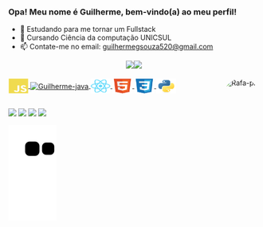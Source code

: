 ### Opa! Meu nome é Guilherme, bem-vindo(a) ao meu perfil!


- 🔭 Estudando para me tornar um Fullstack
- 🌱 Cursando Ciência da computação UNICSUL
- 📫 Contate-me no email: guilhermegsouza520@gmail.com

<div align="center">
  <a href="https://github.com/dk-guilherme">
  <img height="180em" src="https://github-readme-stats.vercel.app/api?username=dk-guilherme&show_icons=true&theme=dracula&include_all_commits=true&count_private=true"/><img height="180em" src="https://github-readme-stats.vercel.app/api/top-langs/?username=dk-guilherme&layout=compact&langs_count=7&theme=dracula"/>
</div>
  
 <div style="display: inline_block"><br>
  <img align="center" alt="Rafa-Js" height="30" width="40" src="https://raw.githubusercontent.com/devicons/devicon/master/icons/javascript/javascript-plain.svg">
  <img align="center" alt="Guilherme-java" height="30" width="40" src="https://cdn.jsdelivr.net/gh/devicons/devicon/icons/java/java-original.svg" />
  <img align="center" alt="Rafa-React" height="30" width="40" src="https://raw.githubusercontent.com/devicons/devicon/master/icons/react/react-original.svg">
  <img align="center" alt="Rafa-HTML" height="30" width="40" src="https://raw.githubusercontent.com/devicons/devicon/master/icons/html5/html5-original.svg">
  <img align="center" alt="Rafa-CSS" height="30" width="40" src="https://raw.githubusercontent.com/devicons/devicon/master/icons/css3/css3-original.svg">
  <img align="center" alt="Rafa-Python" height="30" width="40" src="https://raw.githubusercontent.com/devicons/devicon/master/icons/python/python-original.svg">
  <img align="right" alt="Rafa-pic" height="150" style="border-radius:50px;"             src="https://i.pinimg.com/564x/0d/7f/13/0d7f1382125a31f7b28e22f250c1a694.jpg">
</div>
  
 ##
  
  <div> 
  <a href="https://www.instagram.com/mr.darkkill/" target="_blank"><img src="https://img.shields.io/badge/-Instagram-%23E4405F?style=for-the-badge&logo=instagram&logoColor=white" target="_blank"></a>
 	<a href="https://www.twitch.tv%2Fdark_kill99&e=ATOsaGO5ueOsLQByOQyvXtmFKjkONMlFa3njAOju3LOOfQi3FP-ACEBFCxfyhq-TQpq2dObYV-dIJMQjE-t1vOHr2sjy7Xi6IRz47A&s=1" target="_blank"><img src="https://img.shields.io/badge/Twitch-9146FF?style=for-the-badge&logo=twitch&logoColor=white" target="_blank"></a>
  <a href = "mailto:guilhermegsouza520@gmail.com.com"><img src="https://img.shields.io/badge/-Gmail-%23333?style=for-the-badge&logo=gmail&logoColor=white" target="_blank"></a>
  <a href="https://www.linkedin.com/in/guilherme-gomes-souza" target="_blank"><img src="https://img.shields.io/badge/-LinkedIn-%230077B5?style=for-the-badge&logo=linkedin&logoColor=white" target="_blank"></a> 
 
  ![Snake animation](https://github.com/rafaballerini/rafaballerini/blob/output/github-contribution-grid-snake.svg)
 
</div>
